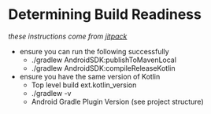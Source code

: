# Determining Build Readiness

_these instructions come from [jitpack](https://jitpack.io/docs/ANDROID/#create-your-release)_

 * ensure you can run the following successfully
    * ./gradlew AndroidSDK:publishToMavenLocal
    * ./gradlew AndroidSDK:compileReleaseKotlin
 * ensure you have the same version of Kotlin
    * Top level build ext.kotlin_version
    * ./gradlew -v
    * Android Gradle Plugin Version (see project structure)
